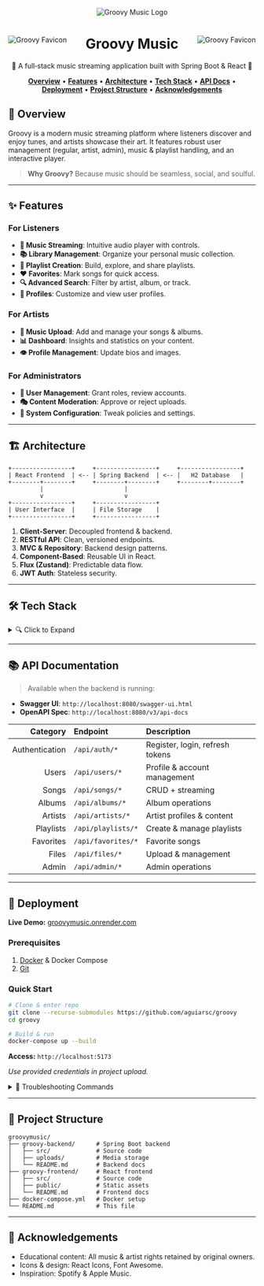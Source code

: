<p align="center">
  <img src="https://github.com/user-attachments/assets/27adf966-5e2f-4645-9f9a-ae003d7a0539" alt="Groovy Music Logo" />
</p>

<div>
  <img src="https://github.com/user-attachments/assets/b01ef6e2-1eaf-46b5-9f89-ea5640d528ad" align="left"
     alt="Groovy Favicon">
    <img src="https://github.com/user-attachments/assets/b01ef6e2-1eaf-46b5-9f89-ea5640d528ad" align="right"
     alt="Groovy Favicon">
    <h1 align="center">Groovy Music</h1> 
  <p align="center">🎵 A full‑stack music streaming application built with Spring Boot & React 🎵</p>
</div>


<p align="center">
  <a href="#overview"><strong>Overview</strong></a> •
  <a href="#features"><strong>Features</strong></a> •
  <a href="#architecture"><strong>Architecture</strong></a> •
  <a href="#tech-stack"><strong>Tech Stack</strong></a> •
  <a href="#api-documentation"><strong>API Docs</strong></a> •
  <a href="#deployment"><strong>Deployment</strong></a> •
  <a href="#project-structure"><strong>Project Structure</strong></a> •
  <a href="#acknowledgements"><strong>Acknowledgements</strong></a>
</p>

## 📝 Overview

Groovy is a modern music streaming platform where listeners discover and enjoy tunes, and artists showcase their art. It features robust user management (regular, artist, admin), music & playlist handling, and an interactive player.

> **Why Groovy?** Because music should be seamless, social, and soulful.

---

## ✨ Features

### For Listeners

* **🎵 Music Streaming**: Intuitive audio player with controls.
* **📚 Library Management**: Organize your personal music collection.
* **🔀 Playlist Creation**: Build, explore, and share playlists.
* **❤️ Favorites**: Mark songs for quick access.
* **🔍 Advanced Search**: Filter by artist, album, or track.
* **👥 Profiles**: Customize and view user profiles.

### For Artists

* **📂 Music Upload**: Add and manage your songs & albums.
* **📊 Dashboard**: Insights and statistics on your content.
* **👁️ Profile Management**: Update bios and images.

### For Administrators

* **👮 User Management**: Grant roles, review accounts.
* **🎭 Content Moderation**: Approve or reject uploads.
* **📏 System Configuration**: Tweak policies and settings.

---

## 🏗️ Architecture

```
+-----------------+     +-----------------+     +-----------------+
| React Frontend  | <-- | Spring Backend  | <-- |   H2 Database   |
+--------+--------+     +--------+--------+     +--------+--------+
         |                       |                       
         v                       v                       
+-----------------+     +-----------------+               
| User Interface  |     | File Storage    |               
+-----------------+     +-----------------+               
```

1. **Client-Server**: Decoupled frontend & backend.
2. **RESTful API**: Clean, versioned endpoints.
3. **MVC & Repository**: Backend design patterns.
4. **Component-Based**: Reusable UI in React.
5. **Flux (Zustand)**: Predictable data flow.
6. **JWT Auth**: Stateless security.

---

## 🛠️ Tech Stack

<details>
<summary>🔍 Click to Expand</summary>

### **Backend**

* Java 17 · Spring Boot 3.x · Spring Security · JPA · H2 · Lombok · JWT · Swagger · Maven

### **Frontend**

* React 18 · TypeScript · React Router · Zustand · TanStack Query · Axios · Tailwind CSS · React Icons · Vite

### **DevOps & Tools**

* Docker · Docker Compose · Nginx · Git · H2 Console

</details>

---

## 📚 API Documentation

> Available when the backend is running:

* **Swagger UI**: `http://localhost:8080/swagger-ui.html`
* **OpenAPI Spec**: `http://localhost:8080/v3/api-docs`

|       Category | Endpoint           | Description                     |
| -------------: | :----------------- | :------------------------------ |
| Authentication | `/api/auth/*`      | Register, login, refresh tokens |
|          Users | `/api/users/*`     | Profile & account management    |
|          Songs | `/api/songs/*`     | CRUD + streaming                |
|         Albums | `/api/albums/*`    | Album operations                |
|        Artists | `/api/artists/*`   | Artist profiles & content       |
|      Playlists | `/api/playlists/*` | Create & manage playlists       |
|      Favorites | `/api/favorites/*` | Favorite songs                  |
|          Files | `/api/files/*`     | Upload & management             |
|          Admin | `/api/admin/*`     | Admin operations                |

---

## 🚀 Deployment

**Live Demo:** [groovymusic.onrender.com](https://groovymusic.onrender.com)

### Prerequisites

1. [Docker](https://www.docker.com/) & Docker Compose
2. [Git](https://git-scm.com/)

### Quick Start

```bash
# Clone & enter repo
git clone --recurse-submodules https://github.com/aguiarsc/groovy
cd groovy

# Build & run
docker-compose up --build
```

**Access:** `http://localhost:5173`

*Use provided credentials in project upload.*

<details>
<summary>🔧 Troubleshooting Commands</summary>

```bash
docker-compose down
docker-compose up --build --remove-orphans
```

</details>

---

## 📂 Project Structure

```
groovymusic/
├── groovy-backend/      # Spring Boot backend
│   ├── src/             # Source code
│   ├── uploads/         # Media storage
│   └── README.md        # Backend docs
├── groovy-frontend/     # React frontend
│   ├── src/             # Source code
│   ├── public/          # Static assets
│   └── README.md        # Frontend docs
├── docker-compose.yml   # Docker setup
└── README.md            # This file
```

---

## 🙏 Acknowledgements

* Educational content: All music & artist rights retained by original owners.
* Icons & design: React Icons, Font Awesome.
* Inspiration: Spotify & Apple Music.
